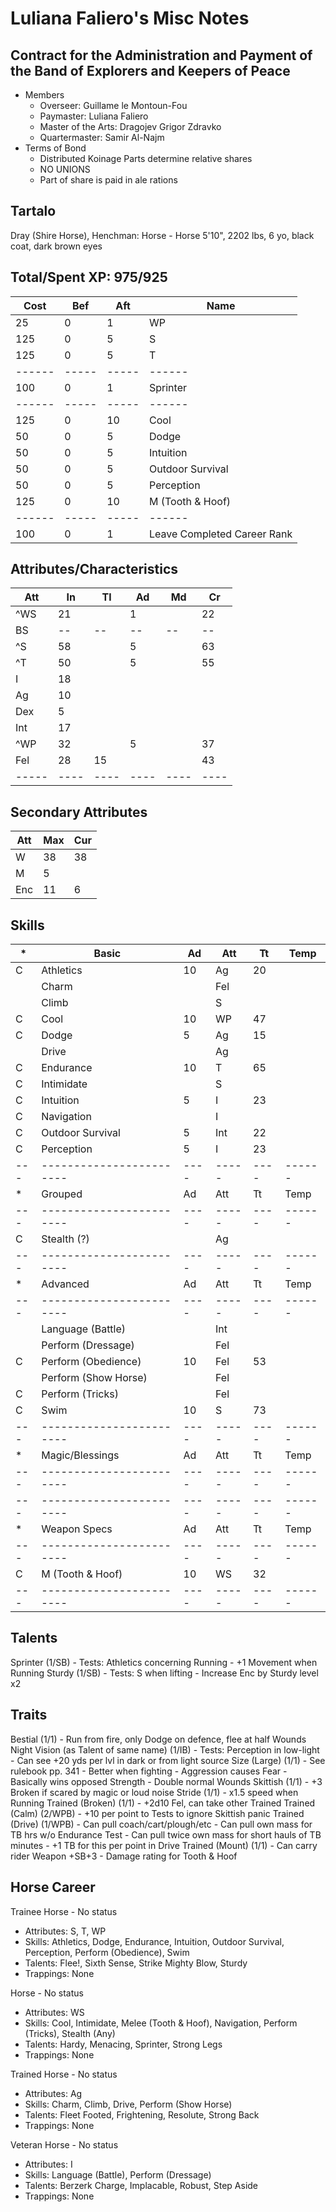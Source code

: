 # Luliana Faliero's Misc Notes
## Contract for the Administration and Payment of the Band of Explorers and Keepers of Peace
- Members
    - Overseer: Guillame le Montoun-Fou
    - Paymaster: Luliana Faliero
    - Master of the Arts: Dragojev Grigor Zdravko
    - Quartermaster: Samir Al-Najm
- Terms of Bond
    - Distributed Koinage Parts determine relative shares
    - NO UNIONS
    - Part of share is paid in ale rations

## Tartalo
Dray (Shire Horse), Henchman: Horse - Horse
5'10", 2202 lbs, 6 yo, black coat, dark brown eyes

Total/Spent XP: 975/925
---------------
| Cost | Bef | Aft | Name
|------|-----|-----|------
|   25 |   0 |   1 | WP
|  125 |   0 |   5 | S
|  125 |   0 |   5 | T
|------|-----|-----|------
|  100 |   0 |   1 | Sprinter
|------|-----|-----|------
|  125 |   0 |  10 | Cool
|   50 |   0 |   5 | Dodge
|   50 |   0 |   5 | Intuition
|   50 |   0 |   5 | Outdoor Survival
|   50 |   0 |   5 | Perception
|  125 |   0 |  10 | M (Tooth & Hoof)
|------|-----|-----|------
|  100 |   0 |   1 | Leave Completed Career Rank

Attributes/Characteristics
---------------
| Att | In | Tl | Ad | Md | Cr |
|-----|----|----|----|----|----|
|^WS  | 21 |    |  1 |    | 22 |
| BS  | -- | -- | -- | -- | -- |
|^S   | 58 |    |  5 |    | 63 |
|^T   | 50 |    |  5 |    | 55 |
| I   | 18 |    |    |    |    |
| Ag  | 10 |    |    |    |    |
| Dex |  5 |    |    |    |    |
| Int | 17 |    |    |    |    |
|^WP  | 32 |    |  5 |    | 37 |
| Fel | 28 | 15 |    |    | 43 |
|-----|----|----|----|----|----|

Secondary Attributes
---------------
| Att | Max | Cur  |
|-----|-----|------|
| W   |  38 | 38
| M   |   5 |
| Enc |  11 | 6

Skills
---------------
| * | Basic                  | Ad | Att | Tt | Temp
|---|------------------------|----|-----|----|------
| C | Athletics              | 10 | Ag  | 20 |
|   | Charm                  |    | Fel |    |
|   | Climb                  |    | S   |    |
| C | Cool                   | 10 | WP  | 47 |
| C | Dodge                  |  5 | Ag  | 15 |
|   | Drive                  |    | Ag  |    |
| C | Endurance              | 10 | T   | 65 |
| C | Intimidate             |    | S   |    |
| C | Intuition              |  5 | I   | 23 |
| C | Navigation             |    | I   |    |
| C | Outdoor Survival       |  5 | Int | 22 |
| C | Perception             |  5 | I   | 23 |
|---|------------------------|----|-----|----|------
| * | Grouped                | Ad | Att | Tt | Temp
|---|------------------------|----|-----|----|------
| C | Stealth (?)            |    | Ag  |    |
|---|------------------------|----|-----|----|------
| * | Advanced               | Ad | Att | Tt | Temp
|---|------------------------|----|-----|----|------
|   | Language (Battle)      |    | Int |    |
|   | Perform (Dressage)     |    | Fel |    |
| C | Perform (Obedience)    | 10 | Fel | 53 |
|   | Perform (Show Horse)   |    | Fel |    |
| C | Perform (Tricks)       |    | Fel |    |
| C | Swim                   | 10 | S   | 73 |
|---|------------------------|----|-----|----|------
| * | Magic/Blessings        | Ad | Att | Tt | Temp
|---|------------------------|----|-----|----|------
|---|------------------------|----|-----|----|------
| * | Weapon Specs           | Ad | Att | Tt | Temp
|---|------------------------|----|-----|----|------
| C | M (Tooth & Hoof)       | 10 | WS  | 32 |
|---|------------------------|----|-----|----|------

Talents
---------------
Sprinter (1/SB)
    - Tests: Athletics concerning Running
    - +1 Movement when Running
Sturdy (1/SB)
    - Tests: S when lifting
    - Increase Enc by Sturdy level x2

Traits
---------------
Bestial (1/1)
    - Run from fire, only Dodge on defence, flee at half Wounds
Night Vision (as Talent of same name) (1/IB)
    - Tests: Perception in low-light
    - Can see +20 yds per lvl in dark or from light source
Size (Large) (1/1)
    - See rulebook pp. 341
    - Better when fighting
    - Aggression causes Fear
    - Basically wins opposed Strength
    - Double normal Wounds
Skittish (1/1)
    - +3 Broken if scared by magic or loud noise
Stride (1/1)
    - x1.5 speed when Running
Trained (Broken) (1/1)
    - +2d10 Fel, can take other Trained
Trained (Calm) (2/WPB)
    - +10 per point to Tests to ignore Skittish panic
Trained (Drive) (1/WPB)
    - Can pull coach/cart/plough/etc
    - Can pull own mass for TB hrs w/o Endurance Test
    - Can pull twice own mass for short hauls of TB minutes
    - +1 TB for this per point in Drive
Trained (Mount) (1/1)
    - Can carry rider
Weapon +SB+3
    - Damage rating for Tooth & Hoof

Horse Career
---------------
Trainee Horse - No status
- Attributes: S, T, WP
- Skills: Athletics, Dodge, Endurance, Intuition, Outdoor Survival, Perception, Perform (Obedience), Swim
- Talents: Flee!, Sixth Sense, Strike Mighty Blow, Sturdy
- Trappings: None

Horse - No status
- Attributes: WS
- Skills: Cool, Intimidate, Melee (Tooth & Hoof), Navigation, Perform (Tricks), Stealth (Any)
- Talents: Hardy, Menacing, Sprinter, Strong Legs
- Trappings: None

Trained Horse - No status
- Attributes: Ag
- Skills: Charm, Climb, Drive, Perform (Show Horse)
- Talents: Fleet Footed, Frightening, Resolute, Strong Back
- Trappings: None

Veteran Horse - No status
- Attributes: I
- Skills: Language (Battle), Perform (Dressage)
- Talents: Berzerk Charge, Implacable, Robust, Step Aside
- Trappings: None
